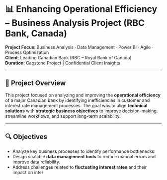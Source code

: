 # 📊 Enhancing Operational Efficiency – Business Analysis Project (RBC Bank, Canada)

**Project Focus**: Business Analysis · Data Management · Power BI · Agile · Process Optimization  
**Client**: Leading Canadian Bank (RBC – Royal Bank of Canada)  
**Duration**: Capstone Project | Confidential Client Insights

---

## 🎯 Project Overview

This project focused on analyzing and improving the **operational efficiency** of a major Canadian bank by identifying inefficiencies in customer and interest rate management processes. The goal was to align **technical solutions** with **strategic business objectives** to improve decision-making, streamline workflows, and support long-term scalability.

---

## 🔍 Objectives

- Analyze key business processes to identify performance bottlenecks.
- Design scalable **data management tools** to reduce manual errors and improve data reliability.
- Address challenges related to **fluctuating interest rates** and their impact on inter
